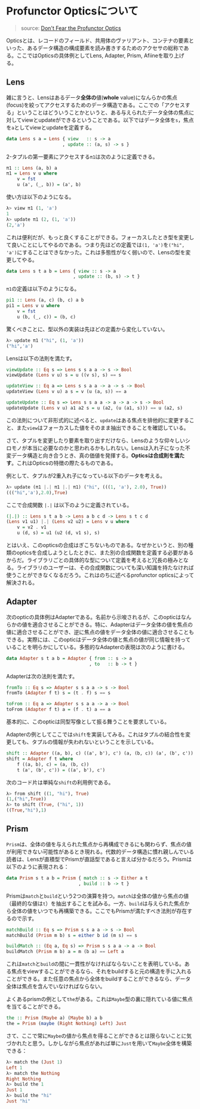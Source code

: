 # Profunctor Opticsについて

> source: [Don't Fear the Profunctor Optics](https://github.com/hablapps/DontFearTheProfunctorOptics)

Opticsとは、レコードのフィールド、共用体のヴァリアント、コンテナの要素といった、あるデータ構造の構成要素を読み書きするためのアクセサの総称である。ここではOpticsの具体例としてLens, Adapter, Prism, Afiineを取り上げる。

## Lens

雑に言うと、Lensはあるデータ**全体の**値(**whole** value)になんらかの焦点(focus)を絞ってアクセスするためのデータ構造である。ここでの「アクセスする」ということはどういうことかというと、ある与えられたデータ全体の焦点に対してviewとupdateができるということである。以下ではデータ全体を`s`，焦点を`a`としてviewとupdateを定義する。

```haskell
data Lens s a = Lens { view   :: s -> a
                     , update :: (a, s) -> s }
```

2-タプルの第一要素にアクセスする`π1`は次のように定義できる。

```haskell
π1 :: Lens (a, b) a
π1 = Lens v u where
    v = fst
    u (a', (_, b)) = (a', b)
```

使い方は以下のようになる。

```haskell
λ> view π1 (1, 'a')
1
λ> update π1 (2, (1, 'a'))
(2,'a')
```

これは便利だが、もっと良くすることができる。フォーカスしたとき型を変更して良いことにしてやるのである。つまり先ほどの定義では`(1, 'a')`を`("hi", 'a')`にすることはできなかった。これは多態性がなく弱いので、Lensの型を変更してやる。

```haskell
data Lens s t a b = Lens { view :: s -> a
                         , update :: (b, s) -> t }
```

`π1`の定義は以下のようになる。

```haskell
pi1 :: Lens (a, c) (b, c) a b
pi1 = Lens v u where
    v = fst
    u (b, (_, c)) = (b, c)
```

驚くべきことに、型以外の実装は先ほどの定義から変化していない。

```haskell
λ> update π1 ("hi", (1, 'a'))
("hi",'a')
```

Lensは以下の法則を満たす。

```haskell
viewUpdate :: Eq s => Lens s s a a -> s -> Bool
viewUpdate (Lens v u) s = u ((v s), s) == s

updateView :: Eq a => Lens s s a a -> a -> s -> Bool
updateView (Lens v u) a s = v (u (a, s)) == a

updateUpdate :: Eq s => Lens s s a a -> a -> a -> s -> Bool
updateUpdate (Lens v u) a1 a2 s = u (a2, (u (a1, s))) == u (a2, s)
```

この法則について非形式的に述べると、`update`はある焦点を排他的に変更すること、また`view`はフォーカスした値をそのまま抽出できることを確認している。

さて、タプルを変更したり要素を取り出すだけなら、Lensのような仰々しいシロモノが本当に必要なのかと思われるかもしれない。Lensは入れ子になった不変データ構造と向き合うとき、真の価値を発揮する。**Opticsは合成則を満たす**。これはOpticsの特徴の際たるものである。

例として、タプルが2重入れ子になっている以下のデータを考える。

```haskell
λ> update (π1 |.| π1 |.| π1) ("hi", (((1, 'a'), 2.0), True))
((("hi",'a'),2.0),True)
```

ここで合成関数 `|.|` は以下のように定義されている。

```haskell
(|.|) :: Lens s t a b -> Lens a b c d -> Lens s t c d
(Lens v1 u1) |.| (Lens v2 u2) = Lens v u where
    v = v2 . v1
    u (d, s) = u1 (u2 (d, v1 s), s)
```

とはいえ、このopticsの合成はぎこちないものである。なぜかというと、別の種類のopticsを合成しようとしたときに、また別の合成関数を定義する必要があるからだ。ライブラリごとの具体的な型について定義を考えると冗長の極みとなる。ライブラリのユーザーは、その合成関数についても深い知識を持たなければ使うことができなくなるだろう。これはのちに述べるprofunctor opticsによって解決される。

## Adapter

次のopticの具体例はAdapterである。名前から示唆されるが、このopticはなんらかの値を適合させることができる。特に、Adapterはデータ全体の値を焦点の値に適合させることができ、逆に焦点の値をデータ全体の値に適合させることもできる。実際には、このopticはデータ全体の値と焦点の値が同じ情報を持っていることを明らかにしている。多態的なAdapterの表現は次のように書ける。

```haskell
data Adapter s t a b = Adapter { from :: s -> a
                               , to   :: b -> t }
```

Adapterは次の法則を満たす。

```haskell
fromTo :: Eq s => Adapter s s a a -> s -> Bool
fromTo (Adapter f t) s = (t . f) s == s

toFrom :: Eq a => Adapter s s a a -> a -> Bool
toFrom (Adapter f t) a = (f . t) a == a
```

基本的に、このopticは同型写像として振る舞うことを要求している。

Adapterの例としてここでは`shift`を実装してみる。これはタプルの結合性を変更しても、タプルの情報が失われないということを示している。

```haskell
shift :: Adapter ((a, b), c) ((a', b'), c') (a, (b, c)) (a', (b', c'))
shift = Adapter f t where
    f ((a, b), c) = (a, (b, c))
    t (a', (b', c')) = ((a', b'), c')
```

次のコード片は単純な`shift`の利用例である。

```haskell
λ> from shift ((1, "hi"), True)
(1,("hi",True))
λ> to shift (True, ("hi", 1))
((True,"hi"),1)
```

## Prism

`Prism`は、全体の値を与えられた焦点から再構成できるにも関わらず、焦点の値が利用できない可能性があるとき現れる。代数的データ構造に慣れ親しんでいる読者は、Lensが直積型でPrismが直話型であると言えば分かるだろう。Prismは以下のように表現される：

```haskell
data Prism s t a b = Prism { match :: s -> Either a t
                           , build :: b -> t }
```

Prismは`match`と`build`という2つの演算を持つ。`match`は全体の値から焦点の値（最終的な値は`t`）を抽出することを試みる。一方、`build`は与えられた焦点から全体の値をいつでも再構築できる。ここでもPrismが満たすべき法則が存在するので示す。

```haskell
matchBuild :: Eq s => Prism s s a a -> s -> Bool
matchBuild (Prism m b) s = either b id (m s) == s

buildMatch :: (Eq a, Eq s) => Prism s s a a -> a -> Bool
buildMatch (Prism m b) a = m (b a) == Left a
```

これは`match`と`build`の間に一貫性がなければならないことを表明している。ある焦点をviewすることができるなら、それをbuildすると元の構造を手に入れることができる。また任意の焦点から全体をbuildすることができるなら、データ全体は焦点を含んでいなければならない。

よくあるprismの例として`the`がある。これは`Maybe`型の裏に隠れている値に焦点を当てることができる。

```haskell
the :: Prism (Maybe a) (Maybe b) a b
the = Prism (maybe (Right Nothing) Left) Just
```

さて、ここで常に`Maybe`の値から焦点を得ることができるとは限らないことに気づかれたと思う。しかしながら焦点があれば単に`Just`を用いて`Maybe`全体を構築できる：

```haskell
λ> match the (Just 1)
Left 1
λ> match the Nothing
Right Nothing
λ> build the 1
Just 1
λ> build the "hi"
Just "hi"
```
